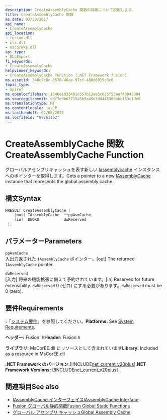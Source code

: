 ```yaml
---
description: CreateAssemblyCache 関数の詳細について説明します。
title: CreateAssemblyCache 関数
ms.date: 03/30/2017
api_name:
- CreateAssemblyCache
api_location:
- fusion.dll
- clr.dll
- mscorwks.dll
api_type:
- DLLExport
f1_keywords:
- CreateAssemblyCache
helpviewer_keywords:
- CreateAssemblyCache function [.NET Framework fusion]
ms.assetid: 348c7c8c-8578-46ae-97cf-480d6015c3c6
topic_type:
- apiref
ms.openlocfilehash: 1646e1d33401c557b13ae5c025f53aef48042004
ms.sourcegitcommit: ddf7edb67715a5b9a45e3dd44536dabc153c1de0
ms.translationtype: MT
ms.contentlocale: ja-JP
ms.lasthandoff: 02/06/2021
ms.locfileid: "99761162"
---
```

# <a name="createassemblycache-function"></a><span data-ttu-id="43644-103">CreateAssemblyCache 関数</span><span class="sxs-lookup"><span data-stu-id="43644-103">CreateAssemblyCache Function</span></span>

<span data-ttu-id="43644-104">グローバルアセンブリキャッシュを表す新しい [Iassemblycache](iassemblycache-interface.md) インスタンスへのポインターを取得します。</span><span class="sxs-lookup"><span data-stu-id="43644-104">Gets a pointer to a new [IAssemblyCache](iassemblycache-interface.md) instance that represents the global assembly cache.</span></span>  
  
## <a name="syntax"></a><span data-ttu-id="43644-105">構文</span><span class="sxs-lookup"><span data-stu-id="43644-105">Syntax</span></span>  
  
```cpp  
HRESULT CreateAssemblyCache (  
    [out] IAssemblyCache  **ppAsmCache,  
    [in]  DWORD           dwReserved  
 );  
```  
  
## <a name="parameters"></a><span data-ttu-id="43644-106">パラメーター</span><span class="sxs-lookup"><span data-stu-id="43644-106">Parameters</span></span>  

 `ppAsmCache`  
 <span data-ttu-id="43644-107">入出力返された `IAssemblyCache` ポインター。</span><span class="sxs-lookup"><span data-stu-id="43644-107">[out] The returned `IAssemblyCache` pointer.</span></span>  
  
 `dwReserved`  
 <span data-ttu-id="43644-108">[入力] 将来の機能拡張に備えて予約されています。</span><span class="sxs-lookup"><span data-stu-id="43644-108">[in] Reserved for future extensibility.</span></span> <span data-ttu-id="43644-109">`dwReserved` 0 (ゼロ) にする必要があります。</span><span class="sxs-lookup"><span data-stu-id="43644-109">`dwReserved` must be 0 (zero).</span></span>  
  
## <a name="requirements"></a><span data-ttu-id="43644-110">要件</span><span class="sxs-lookup"><span data-stu-id="43644-110">Requirements</span></span>  

 <span data-ttu-id="43644-111">**:**「[システム要件](../../get-started/system-requirements.md)」を参照してください。</span><span class="sxs-lookup"><span data-stu-id="43644-111">**Platforms:** See [System Requirements](../../get-started/system-requirements.md).</span></span>  
  
 <span data-ttu-id="43644-112">**ヘッダー:** Fusion. h</span><span class="sxs-lookup"><span data-stu-id="43644-112">**Header:** Fusion.h</span></span>  
  
 <span data-ttu-id="43644-113">**ライブラリ:** MsCorEE.dll にリソースとして含まれています</span><span class="sxs-lookup"><span data-stu-id="43644-113">**Library:** Included as a resource in MsCorEE.dll</span></span>  
  
 <span data-ttu-id="43644-114">**.NET Framework のバージョン:**[!INCLUDE[net_current_v20plus](../../../../includes/net-current-v20plus-md.md)]</span><span class="sxs-lookup"><span data-stu-id="43644-114">**.NET Framework Versions:** [!INCLUDE[net_current_v20plus](../../../../includes/net-current-v20plus-md.md)]</span></span>  
  
## <a name="see-also"></a><span data-ttu-id="43644-115">関連項目</span><span class="sxs-lookup"><span data-stu-id="43644-115">See also</span></span>

- [<span data-ttu-id="43644-116">IAssemblyCache インターフェイス</span><span class="sxs-lookup"><span data-stu-id="43644-116">IAssemblyCache Interface</span></span>](iassemblycache-interface.md)
- [<span data-ttu-id="43644-117">Fusion グローバル静的関数</span><span class="sxs-lookup"><span data-stu-id="43644-117">Fusion Global Static Functions</span></span>](fusion-global-static-functions.md)
- [<span data-ttu-id="43644-118">グローバル アセンブリ キャッシュ</span><span class="sxs-lookup"><span data-stu-id="43644-118">Global Assembly Cache</span></span>](../../app-domains/gac.md)
